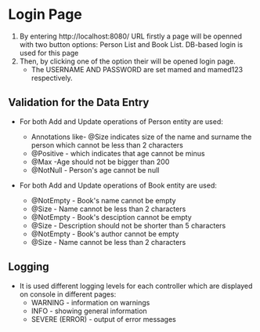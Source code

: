 # Login Page
1. By entering http://localhost:8080/ URL firstly a page will be openned with two button options: Person List and Book List. DB-based login is used for this page
2. Then, by clicking one of the option their will be opened login page. 
    * The USERNAME AND PASSWORD are set mamed and mamed123 respectively.
    
## Validation for the Data Entry

* For both Add and Update operations of Person entity are used:
    * Annotations like- @Size indicates size of the name and surname the person which cannot be less than 2 characters
    * @Positive - which indicates that age cannot be minus 
    * @Max -Age should not be bigger than 200
    * @NotNull - Person's age cannot be null
    
* For both Add and Update operations of Book entity are used:
    * @NotEmpty - Book's name cannot be empty
    * @Size - Name cannot be less than 2 characters
    * @NotEmpty - Book's desciption cannot be empty
    * @Size - Description should not be shorter than 5 characters
    * @NotEmpty - Book's author cannot be empty
    * @Size - Name cannot be less than 2 characters
    

## Logging
* It is used different logging levels for each controller which are displayed on console in different pages:
    * WARNING - information on warnings
    * INFO - showing general information
    * SEVERE (ERROR) - output of error messages


